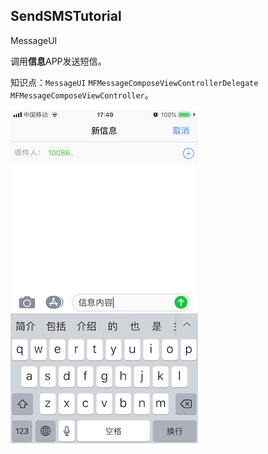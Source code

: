 SendSMSTutorial 
--------

MessageUI

调用**信息**APP发送短信。

知识点：`MessageUI` `MFMessageComposeViewControllerDelegate` `MFMessageComposeViewController`。



![](SendSMSTutorial.jpg)